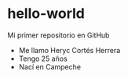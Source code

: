 # hello-world
Mi primer repositorio en GitHub

- Me llamo Heryc Cortés Herrera
- Tengo 25 años
- Nací en Campeche
